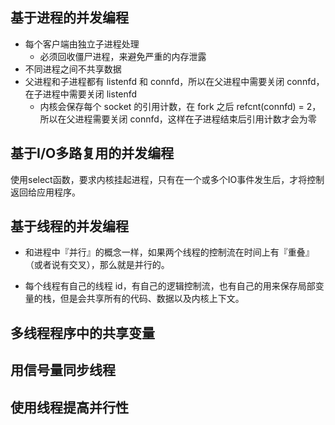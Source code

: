 ## 基于进程的并发编程
- 每个客户端由独立子进程处理
  - 必须回收僵尸进程，来避免严重的内存泄露
- 不同进程之间不共享数据
- 父进程和子进程都有 listenfd 和 connfd，所以在父进程中需要关闭 connfd，在子进程中需要关闭 listenfd
  - 内核会保存每个 socket 的引用计数，在 fork 之后 refcnt(connfd) = 2，所以在父进程需要关闭 connfd，这样在子进程结束后引用计数才会为零

## 基于I/O多路复用的并发编程

使用select函数，要求内核挂起进程，只有在一个或多个IO事件发生后，才将控制返回给应用程序。

## 基于线程的并发编程
- 和进程中『并行』的概念一样，如果两个线程的控制流在时间上有『重叠』（或者说有交叉），那么就是并行的。

- 每个线程有自己的线程 id，有自己的逻辑控制流，也有自己的用来保存局部变量的栈，但是会共享所有的代码、数据以及内核上下文。
## 多线程程序中的共享变量
## 用信号量同步线程
## 使用线程提高并行性